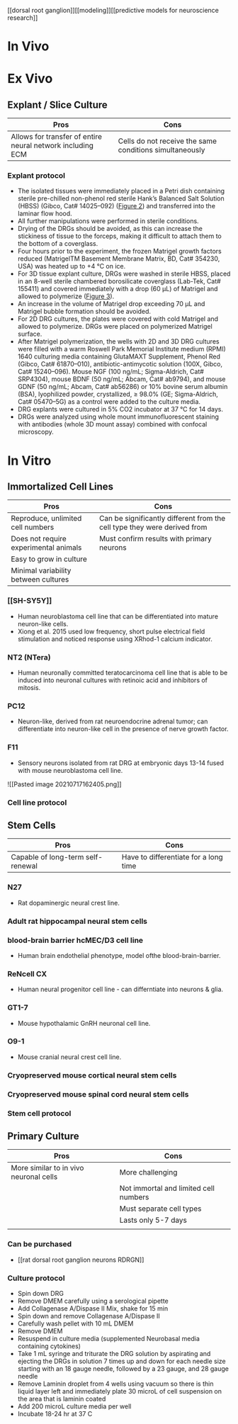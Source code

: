 [[dorsal root ganglion]][[modeling]][[predictive models for neuroscience research]]

# In Vivo

# Ex Vivo
## Explant / Slice Culture
| Pros                                                       | Cons                                                    |
| ---------------------------------------------------------- | ------------------------------------------------------- |
| Allows for transfer of entire neural network including ECM | Cells do not receive the same conditions simultaneously |

### Explant protocol
- The isolated tissues were immediately placed in a Petri dish containing sterile pre-chilled non-phenol red sterile Hank’s Balanced Salt Solution (HBSS) (Gibco, Cat# 14025–092) ([Figure 2](https://www.mdpi.com/2227-9059/8/3/49/htm#fig_body_display_biomedicines-08-00049-f002)) and transferred into the laminar flow hood. 
- All further manipulations were performed in sterile conditions. 
- Drying of the DRGs should be avoided, as this can increase the stickiness of tissue to the forceps, making it difficult to attach them to the bottom of a coverglass. 
- Four hours prior to the experiment, the frozen Matrigel growth factors reduced (MatrigelTM Basement Membrane Matrix, BD, Cat# 354230, USA) was heated up to +4 °C on ice. 
- For 3D tissue explant culture, DRGs were washed in sterile HBSS, placed in an 8-well sterile chambered borosilicate coverglass (Lab-Tek, Cat# 155411) and covered immediately with a drop (60 µL) of Matrigel and allowed to polymerize ([Figure 3](https://www.mdpi.com/2227-9059/8/3/49/htm#fig_body_display_biomedicines-08-00049-f003)). 
- An increase in the volume of Matrigel drop exceeding 70 µL and Matrigel bubble formation should be avoided. 
- For 2D DRG cultures, the plates were covered with cold Matrigel and allowed to polymerize. DRGs were placed on polymerized Matrigel surface. 
- After Matrigel polymerization, the wells with 2D and 3D DRG cultures were filled with a warm Roswell Park Memorial Institute medium (RPMI) 1640 culturing media containing GlutaMAXT Supplement, Phenol Red (Gibco, Cat# 61870–010), antibiotic-antimycotic solution (100X, Gibco, Cat# 15240–096). Mouse NGF (100 ng/mL; Sigma-Aldrich, Cat# SRP4304), mouse BDNF (50 ng/mL; Abcam, Cat# ab9794), and mouse GDNF (50 ng/mL; Abcam, Cat# ab56286) or 10% bovine serum albumin (BSA), lyophilized powder, crystallized, ≥ 98.0% (GE; Sigma-Aldrich, Cat# 05470–5G) as a control were added to the culture media. 
- DRG explants were cultured in 5% CO2 incubator at 37 °C for 14 days. 
- DRGs were analyzed using whole mount immunofluorescent staining with antibodies (whole 3D mount assay) combined with confocal microscopy.
# In Vitro

## Immortalized Cell Lines
| Pros                                  | Cons                                                                     |
| ------------------------------------- | ------------------------------------------------------------------------ |
| Reproduce, unlimited cell numbers     | Can be significantly different from the cell type they were derived from |
| Does not require experimental animals |  Must confirm results with primary neurons                               |
| Easy to grow in culture               |                                                                          |
| Minimal variability between cultures  |                                                                          |                                                                     |

### [[SH-SY5Y]]
- Human neuroblastoma cell line that can be differentiated into mature neuron-like cells.
- Xiong et al. 2015 used low frequency, short pulse electrical field stimulation and noticed response using XRhod-1 calcium indicator.

### NT2 (NTera)
- Human neuronally committed teratocarcinoma cell line that is able to be induced into neuronal cultures with retinoic acid and inhibitors of mitosis.

### PC12
- Neuron-like, derived from rat neuroendocrine adrenal tumor; can differentiate into neuron-like cell in the presence of nerve growth factor.

### F11 
- Sensory neurons isolated from rat DRG at embryonic days 13-14 fused with mouse neuroblastoma cell line.

![[Pasted image 20210717162405.png]]

### Cell line protocol

## Stem Cells
| Pros | Cons |
| ---- | ---- |
| Capable of long-term self-renewal     |  Have to differentiate for a long time    |

### N27
- Rat dopaminergic neural crest line.

### Adult rat hippocampal neural stem cells

### blood-brain barrier hcMEC/D3 cell line
- Human brain endothelial phenotype, model ofthe blood-brain-barrier.

### ReNcell CX
- Human neural progenitor cell line - can differntiate into neurons & glia.

### GT1-7 
- Mouse hypothalamic GnRH neuronal cell line.

### O9-1
- Mouse cranial neural crest cell line.

### Cryopreserved mouse cortical  neural stem cells
### Cryopreserved mouse spinal cord neural stem cells 

### Stem cell protocol

## Primary Culture

| Pros                                   | Cons                                  |
| -------------------------------------- | ------------------------------------- |
| More similar to in vivo neuronal cells | More challenging                      |
|                                        | Not immortal and limited cell numbers |
|                                        | Must separate cell types              |
|                                        |                  Lasts only 5-7 days                     |
|                                        |                                       |
### Can be purchased
- [[rat dorsal root ganglion neurons RDRGN]]

### Culture protocol
- Spin down DRG
- Remove DMEM carefully using a serological pipette
- Add Collagenase A/Dispase II Mix, shake for 15 min
- Spin down and remove Collagenase A/Dispase II
- Carefully wash pellet with 10 mL DMEM
- Remove DMEM
- Resuspend in culture media (supplemented Neurobasal media containing cytokines)
- Take 1 mL syringe and triturate the DRG solution by aspirating and ejecting the DRGs in solution 7 times up and down for each needle size starting with an 18 gauge needle, followed by a 23 gauge, and 28 gauge needle
- Remove Laminin droplet from 4 wells using vacuum so there is thin liquid layer left and immediately plate 30 microL of cell suspension on the area that is laminin coated
- Add 200 microL culture media per well
- Incubate 18-24 hr at 37 C